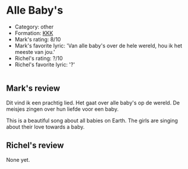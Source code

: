# Alle Baby's

 * Category: other
 * Formation: [KKK](Kkk.md)
 * Mark's rating: 8/10
 * Mark's favorite lyric: 'Van alle baby's over de hele wereld, hou ik het meeste van jou.'
 * Richel's rating: ?/10
 * Richel's favorite lyric: '?'

```

```

## Mark's review

Dit vind ik een prachtig lied. Het gaat over alle baby's op de wereld. De meisjes zingen over hun liefde voor een baby.

This is a beautiful song about all babies on Earth. The girls are singing about their love towards a baby.

## Richel's review

None yet.
